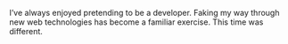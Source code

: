 I’ve always enjoyed pretending to be a developer. Faking my way through new web technologies has become a familiar exercise. This time was different.


